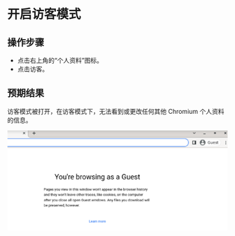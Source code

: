 # 开启访客模式

## 操作步骤

- 点击右上角的“个人资料”图标。
- 点击访客。

## 预期结果

访客模式被打开，在访客模式下，无法看到或更改任何其他 Chromium 个人资料的信息。

![开启访客模式-1](./img/开启访客模式-1.png)
